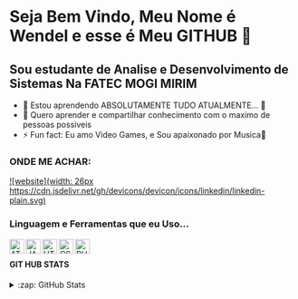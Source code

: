 # Seja Bem Vindo, Meu Nome é Wendel e esse é Meu GITHUB 👋

## Sou estudante de Analise e Desenvolvimento de Sistemas Na FATEC MOGI MIRIM

- 🌱 Estou aprendendo ABSOLUTAMENTE TUDO ATUALMENTE... 🤣
- 👯 Quero aprender e compartilhar conhecimento com o maximo de pessoas possiveis
- ⚡ Fun fact: Eu amo Video Games, e Sou apaixonado por Musica🎵

### ONDE ME ACHAR:
[![website](width: 26px https://cdn.jsdelivr.net/gh/devicons/devicon/icons/linkedin/linkedin-plain.svg)](https://linkedin.com/in/wendel-alves-251b941b0#gh-dark-mode-only)

### Linguagem e Ferramentas que eu Uso...

<img align="left" alt="ATOM" width="26px" src="https://cdn.jsdelivr.net/gh/devicons/devicon/icons/atom/atom-original.svg" /> 
<img align="left" alt="JAVASCRIPT" width="26px" src="https://cdn.jsdelivr.net/gh/devicons/devicon/icons/javascript/javascript-original.svg" /> 
<img align="left" alt="HTML" width="26px" src="https://cdn.jsdelivr.net/gh/devicons/devicon/icons/html5/html5-original-wordmark.svg" /> 
<img align="left" alt="CSS" width="26px" src="https://cdn.jsdelivr.net/gh/devicons/devicon/icons/css3/css3-original.svg" /> 
<img align="left" alt="RUBY" width="26px" src="https://cdn.jsdelivr.net/gh/devicons/devicon/icons/ruby/ruby-plain-wordmark.svg" /> </br>
          

#### GIT HUB STATS
<details>
  <summary>:zap: GitHub Stats</summary>

  <img align="left" alt="WendelSunshine's GitHub Stats" src="https://github-readme-stats.vercel.app/api?username=WendelSunshine&show_icons=true&hide_border=false&title_color=ff652f&icon_color=FFE400&bg_color=09131B&text_color=ffffff&border_color=0c1a25" />

</details>

